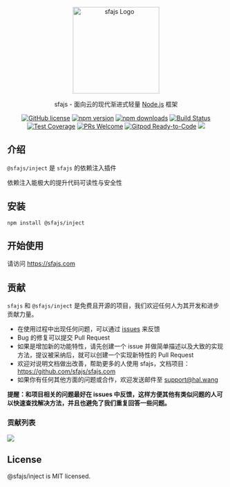 <p align="center">
  <a href="https://sfajs.com/" target="blank"><img src="https://sfajs.com/images/logo.png" alt="sfajs Logo" width="200"/></a>
</p>

<p align="center">sfajs - 面向云的现代渐进式轻量 <a href="http://nodejs.org" target="_blank">Node.js</a> 框架</p>
<p align="center">
    <a href="https://github.com/sfajs/inject/blob/main/LICENSE" target="_blank"><img src="https://img.shields.io/badge/license-MIT-blue.svg" alt="GitHub license" /></a>
    <a href=""><img src="https://img.shields.io/npm/v/@sfajs/inject.svg" alt="npm version"></a>
    <a href=""><img src="https://badgen.net/npm/dt/@sfajs%2Finject" alt="npm downloads"></a>
    <a href="#"><img src="https://github.com/sfajs/inject/actions/workflows/test.yml/badge.svg?branch=2.x" alt="Build Status"></a>
    <a href="https://codecov.io/gh/sfajs/inject/branch/main"><img src="https://img.shields.io/codecov/c/github/sfajs/inject/main.svg" alt="Test Coverage"></a>
    <a href="https://github.com/sfajs/inject/pulls"><img src="https://img.shields.io/badge/PRs-welcome-brightgreen.svg" alt="PRs Welcome"></a>
    <a href="https://gitpod.io/#https://github.com/sfajs/inject"><img src="https://img.shields.io/badge/Gitpod-Ready--to--Code-blue?logo=gitpod" alt="Gitpod Ready-to-Code"></a>
    <a href="https://paypal.me/ihalwang" target="_blank"><img src="https://img.shields.io/badge/Donate-PayPal-ff3f59.svg"/></a>
</p>

## 介绍

`@sfajs/inject` 是 `sfajs` 的依赖注入插件

依赖注入能极大的提升代码可读性与安全性

## 安装

```
npm install @sfajs/inject
```

## 开始使用

请访问 <https://sfajs.com>

## 贡献

`sfajs` 和 `@sfajs/inject` 是免费且开源的项目，我们欢迎任何人为其开发和进步贡献力量。

- 在使用过程中出现任何问题，可以通过 [issues](https://github.com/sfajs/inject/issues) 来反馈
- Bug 的修复可以提交 Pull Request
- 如果是增加新的功能特性，请先创建一个 issue 并做简单描述以及大致的实现方法，提议被采纳后，就可以创建一个实现新特性的 Pull Request
- 欢迎对说明文档做出改善，帮助更多的人使用 sfajs，文档项目：<https://github.com/sfajs/sfajs.com>
- 如果你有任何其他方面的问题或合作，欢迎发送邮件至 support@hal.wang

**提醒：和项目相关的问题最好在 issues 中反馈，这样方便其他有类似问题的人可以快速查找解决方法，并且也避免了我们重复回答一些问题。**

### 贡献列表

<a href="https://github.com/sfajs/inject/graphs/contributors">
  <img src="https://contrib.rocks/image?repo=sfajs/inject" />
</a>

## License

@sfajs/inject is MIT licensed.
